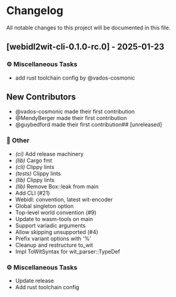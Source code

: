# Changelog

All notable changes to this project will be documented in this file.

## [webidl2wit-cli-0.1.0-rc.0] - 2025-01-23

### ⚙️ Miscellaneous Tasks

* add rust toolchain config by @vados-cosmonic



## New Contributors
* @vados-cosmonic made their first contribution
* @MendyBerger made their first contribution
* @guybedford made their first contribution## [unreleased]

### 💼 Other

- *(ci)* Add release machinery
- *(lib)* Cargo fmt
- *(cli)* Clippy lints
- *(tests)* Clippy lints
- *(lib)* Clippy lints
- *(lib)* Remove Box::leak from main
- Add CLI (#21)
- Webidl: convention, latest wit-encoder
- Global singleton option
- Top-level world convention (#9)
- Update to wasm-tools on main
- Support variadic arguments
- Allow skipping unsupported (#4)
- Prefix variant options with '%'
- Cleanup and restructure to_wit
- Impl ToWitSyntax for wit_parser::TypeDef

### ⚙️ Miscellaneous Tasks

- Update release
- Add rust toolchain config

